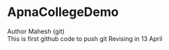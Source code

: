 # ApnaCollegeDemo
Author Mahesh (git)
<br>
This is first github code to push git
Revising in 13 April

